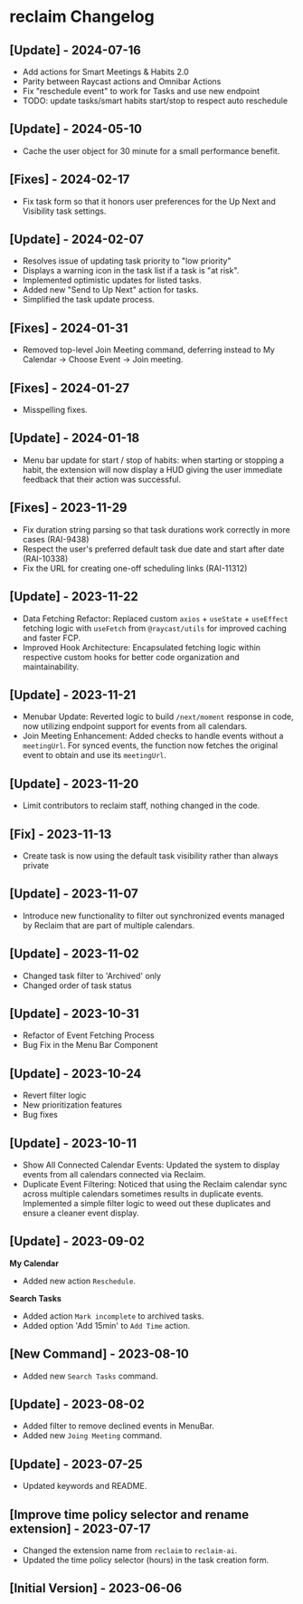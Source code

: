 # reclaim Changelog

## [Update] - 2024-07-16
- Add actions for Smart Meetings & Habits 2.0
- Parity between Raycast actions and Omnibar Actions
- Fix "reschedule event" to work for Tasks and use new endpoint
- TODO: update tasks/smart habits start/stop to respect auto reschedule

## [Update] - 2024-05-10
- Cache the user object for 30 minute for a small performance benefit.

## [Fixes] - 2024-02-17
- Fix task form so that it honors user preferences for the Up Next and Visibility task settings. 

## [Update] - 2024-02-07
- Resolves issue of updating task priority to "low priority"
- Displays a warning icon in the task list if a task is "at risk".
- Implemented optimistic updates for listed tasks.
- Added new "Send to Up Next" action for tasks.
- Simplified the task update process.

## [Fixes] - 2024-01-31
- Removed top-level Join Meeting command, deferring instead to My Calendar → Choose Event → Join meeting.

## [Fixes] - 2024-01-27
- Misspelling fixes.

## [Update] - 2024-01-18
- Menu bar update for start / stop of habits: when starting or stopping a habit, the extension will now display a HUD giving the user immediate feedback that their action was successful. 

## [Fixes] - 2023-11-29

- Fix duration string parsing so that task durations work correctly in more cases (RAI-9438)
- Respect the user's preferred default task due date and start after date (RAI-10338)
- Fix the URL for creating one-off scheduling links (RAI-11312)

## [Update] - 2023-11-22
- Data Fetching Refactor: Replaced custom `axios` + `useState` + `useEffect` fetching logic with `useFetch` from `@raycast/utils` for improved caching and faster FCP.
- Improved Hook Architecture: Encapsulated fetching logic within respective custom hooks for better code organization and maintainability.

## [Update] - 2023-11-21
- Menubar Update: Reverted logic to build `/next/moment` response in code, now utilizing endpoint support for events from all calendars.
- Join Meeting Enhancement: Added checks to handle events without a `meetingUrl`. For synced events, the function now fetches the original event to obtain and use its `meetingUrl`.

## [Update] - 2023-11-20
- Limit contributors to reclaim staff, nothing changed in the code. 

## [Fix] - 2023-11-13

- Create task is now using the default task visibility rather than always private


## [Update] - 2023-11-07

- Introduce new functionality to filter out synchronized events managed by Reclaim that are part of multiple calendars.

## [Update] - 2023-11-02

- Changed task filter to 'Archived' only
- Changed order of task status

## [Update] - 2023-10-31

- Refactor of Event Fetching Process
- Bug Fix in the Menu Bar Component

## [Update] - 2023-10-24

- Revert filter logic
- New prioritization features
- Bug fixes

## [Update] - 2023-10-11

- Show All Connected Calendar Events: Updated the system to display events from all calendars connected via Reclaim.
- Duplicate Event Filtering: Noticed that using the Reclaim calendar sync across multiple calendars sometimes results in duplicate events. Implemented a simple filter logic to weed out these duplicates and ensure a cleaner event display.

## [Update] - 2023-09-02

**My Calendar**

- Added new action `Reschedule`.

**Search Tasks**

- Added action `Mark incomplete` to archived tasks.
- Added option 'Add 15min' to `Add Time` action.

## [New Command] - 2023-08-10

- Added new `Search Tasks` command.

## [Update] - 2023-08-02

- Added filter to remove declined events in MenuBar.
- Added new `Joing Meeting` command.

## [Update] - 2023-07-25

- Updated keywords and README.

## [Improve time policy selector and rename extension] - 2023-07-17

- Changed the extension name from `reclaim` to `reclaim-ai`.
- Updated the time policy selector (hours) in the task creation form.

## [Initial Version] - 2023-06-06
